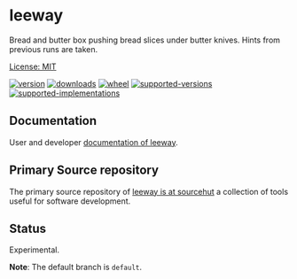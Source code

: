 # leeway

Bread and butter box pushing bread slices under butter knives. Hints from previous runs are taken.

<!-- TODO: Third party dependencies are documented in the folder [docs/third-party](docs/third-party/README.md). -->

[License: MIT](https://github.com/sthagen/leeway/blob/default/LICENSE)

[![version](https://img.shields.io/pypi/v/leeway.svg?style=flat)](https://pypi.python.org/pypi/leeway/)
[![downloads](https://pepy.tech/badge/leeway/month)](https://pepy.tech/project/leeway)
[![wheel](https://img.shields.io/pypi/wheel/leeway.svg?style=flat)](https://pypi.python.org/pypi/leeway/)
[![supported-versions](https://img.shields.io/pypi/pyversions/leeway.svg?style=flat)](https://pypi.python.org/pypi/leeway/)
[![supported-implementations](https://img.shields.io/pypi/implementation/leeway.svg?style=flat)](https://pypi.python.org/pypi/leeway/)

## Documentation

User and developer [documentation of leeway](https://codes.dilettant.life/docs/leeway).

## Primary Source repository

The primary source repository of [leeway is at sourcehut](https://git.sr.ht/~sthagen/leeway)
a collection of tools useful for software development.


## Status

Experimental.

**Note**: The default branch is `default`.
